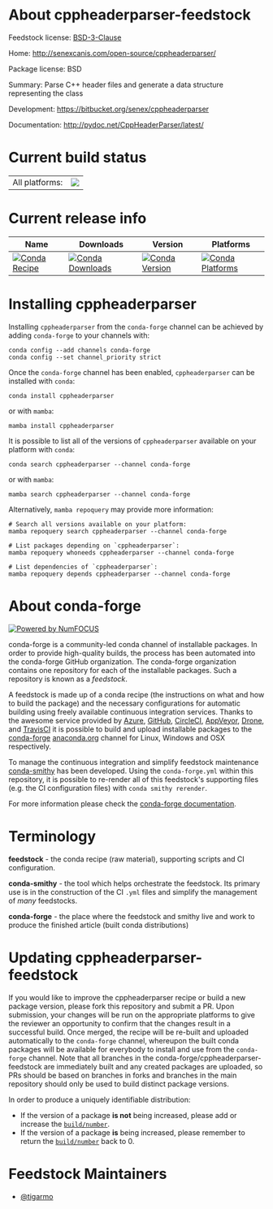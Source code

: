 About cppheaderparser-feedstock
===============================

Feedstock license: [BSD-3-Clause](https://github.com/conda-forge/cppheaderparser-feedstock/blob/main/LICENSE.txt)

Home: http://senexcanis.com/open-source/cppheaderparser/

Package license: BSD

Summary: Parse C++ header files and generate a data structure representing the class

Development: https://bitbucket.org/senex/cppheaderparser

Documentation: http://pydoc.net/CppHeaderParser/latest/

Current build status
====================


<table><tr><td>All platforms:</td>
    <td>
      <a href="https://dev.azure.com/conda-forge/feedstock-builds/_build/latest?definitionId=5527&branchName=main">
        <img src="https://dev.azure.com/conda-forge/feedstock-builds/_apis/build/status/cppheaderparser-feedstock?branchName=main">
      </a>
    </td>
  </tr>
</table>

Current release info
====================

| Name | Downloads | Version | Platforms |
| --- | --- | --- | --- |
| [![Conda Recipe](https://img.shields.io/badge/recipe-cppheaderparser-green.svg)](https://anaconda.org/conda-forge/cppheaderparser) | [![Conda Downloads](https://img.shields.io/conda/dn/conda-forge/cppheaderparser.svg)](https://anaconda.org/conda-forge/cppheaderparser) | [![Conda Version](https://img.shields.io/conda/vn/conda-forge/cppheaderparser.svg)](https://anaconda.org/conda-forge/cppheaderparser) | [![Conda Platforms](https://img.shields.io/conda/pn/conda-forge/cppheaderparser.svg)](https://anaconda.org/conda-forge/cppheaderparser) |

Installing cppheaderparser
==========================

Installing `cppheaderparser` from the `conda-forge` channel can be achieved by adding `conda-forge` to your channels with:

```
conda config --add channels conda-forge
conda config --set channel_priority strict
```

Once the `conda-forge` channel has been enabled, `cppheaderparser` can be installed with `conda`:

```
conda install cppheaderparser
```

or with `mamba`:

```
mamba install cppheaderparser
```

It is possible to list all of the versions of `cppheaderparser` available on your platform with `conda`:

```
conda search cppheaderparser --channel conda-forge
```

or with `mamba`:

```
mamba search cppheaderparser --channel conda-forge
```

Alternatively, `mamba repoquery` may provide more information:

```
# Search all versions available on your platform:
mamba repoquery search cppheaderparser --channel conda-forge

# List packages depending on `cppheaderparser`:
mamba repoquery whoneeds cppheaderparser --channel conda-forge

# List dependencies of `cppheaderparser`:
mamba repoquery depends cppheaderparser --channel conda-forge
```


About conda-forge
=================

[![Powered by
NumFOCUS](https://img.shields.io/badge/powered%20by-NumFOCUS-orange.svg?style=flat&colorA=E1523D&colorB=007D8A)](https://numfocus.org)

conda-forge is a community-led conda channel of installable packages.
In order to provide high-quality builds, the process has been automated into the
conda-forge GitHub organization. The conda-forge organization contains one repository
for each of the installable packages. Such a repository is known as a *feedstock*.

A feedstock is made up of a conda recipe (the instructions on what and how to build
the package) and the necessary configurations for automatic building using freely
available continuous integration services. Thanks to the awesome service provided by
[Azure](https://azure.microsoft.com/en-us/services/devops/), [GitHub](https://github.com/),
[CircleCI](https://circleci.com/), [AppVeyor](https://www.appveyor.com/),
[Drone](https://cloud.drone.io/welcome), and [TravisCI](https://travis-ci.com/)
it is possible to build and upload installable packages to the
[conda-forge](https://anaconda.org/conda-forge) [anaconda.org](https://anaconda.org/)
channel for Linux, Windows and OSX respectively.

To manage the continuous integration and simplify feedstock maintenance
[conda-smithy](https://github.com/conda-forge/conda-smithy) has been developed.
Using the ``conda-forge.yml`` within this repository, it is possible to re-render all of
this feedstock's supporting files (e.g. the CI configuration files) with ``conda smithy rerender``.

For more information please check the [conda-forge documentation](https://conda-forge.org/docs/).

Terminology
===========

**feedstock** - the conda recipe (raw material), supporting scripts and CI configuration.

**conda-smithy** - the tool which helps orchestrate the feedstock.
                   Its primary use is in the construction of the CI ``.yml`` files
                   and simplify the management of *many* feedstocks.

**conda-forge** - the place where the feedstock and smithy live and work to
                  produce the finished article (built conda distributions)


Updating cppheaderparser-feedstock
==================================

If you would like to improve the cppheaderparser recipe or build a new
package version, please fork this repository and submit a PR. Upon submission,
your changes will be run on the appropriate platforms to give the reviewer an
opportunity to confirm that the changes result in a successful build. Once
merged, the recipe will be re-built and uploaded automatically to the
`conda-forge` channel, whereupon the built conda packages will be available for
everybody to install and use from the `conda-forge` channel.
Note that all branches in the conda-forge/cppheaderparser-feedstock are
immediately built and any created packages are uploaded, so PRs should be based
on branches in forks and branches in the main repository should only be used to
build distinct package versions.

In order to produce a uniquely identifiable distribution:
 * If the version of a package **is not** being increased, please add or increase
   the [``build/number``](https://docs.conda.io/projects/conda-build/en/latest/resources/define-metadata.html#build-number-and-string).
 * If the version of a package **is** being increased, please remember to return
   the [``build/number``](https://docs.conda.io/projects/conda-build/en/latest/resources/define-metadata.html#build-number-and-string)
   back to 0.

Feedstock Maintainers
=====================

* [@tigarmo](https://github.com/tigarmo/)

